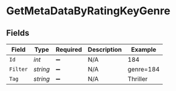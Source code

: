 # GetMetaDataByRatingKeyGenre


## Fields

| Field              | Type               | Required           | Description        | Example            |
| ------------------ | ------------------ | ------------------ | ------------------ | ------------------ |
| `Id`               | *int*              | :heavy_minus_sign: | N/A                | 184                |
| `Filter`           | *string*           | :heavy_minus_sign: | N/A                | genre=184          |
| `Tag`              | *string*           | :heavy_minus_sign: | N/A                | Thriller           |